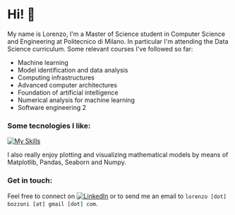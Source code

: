 # Hi! 👋
My name is Lorenzo, I'm a Master of Science student in Computer Science and Engineering at Politecnico di Milano. In particular I'm attending the Data Science curriculum. 
Some relevant courses I've followed so far:
- Machine learning
- Model identification and data analysis
- Computing infrastructures
- Advanced computer architectures
- Foundation of artificial intelligence
- Numerical analysis for machine learning
- Software engineering 2


### Some tecnologies I like:
[![My Skills](https://skillicons.dev/icons?i=cpp,cs,python,js,html,css,latex,docker)](https://skillicons.dev)

I also really enjoy plotting and visualizing mathematical models by means of Matplotlib, Pandas, Seaborn and Numpy.

### Get in touch:
Feel free to connect on [![LinkedIn](https://img.shields.io/badge/-LinkedIn-blue?style=flat&logo=Linkedin&logoColor=white)](https://github.com/LorenzoBozzoni) or to send me an email to `lorenzo [dot] bozzoni [at] gmail [dot] com`.
